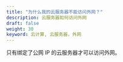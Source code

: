 ```yaml
---
title: "为什么我的云服务器不能访问外网？"
description: 云服务器如何访问外网
draft: false
weight: 30
keyword: 云计算, 云服务器，外网
---
```


只有绑定了公网 IP 的云服务器才可以访问外网。

